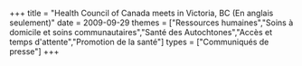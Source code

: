 +++
title = "Health Council of Canada meets in Victoria, BC (En anglais seulement)"
date = 2009-09-29
themes = ["Ressources humaines","Soins à domicile et soins communautaires","Santé des Autochtones","Accès et temps d'attente","Promotion de la santé"]
types = ["Communiqués de presse"]
+++
